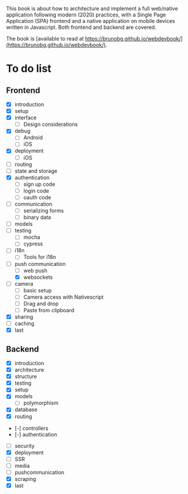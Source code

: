 This book is about how to architecture and implement a full web/native application following modern (2020) practices, with a Single Page Application (SPA) frontend and a native application on mobile devices written in Javascript. Both frontend and backend are covered.

The book is [available to read at https://brunobg.github.io/webdevbook/](https://brunobg.github.io/webdevbook/).

# To do list

## Frontend

- [x] introduction
- [x] setup
- [x] interface
  - [ ] Design considerations
- [x] debug
  - [ ] Android
  - [ ] iOS
- [x] deployment
  - [ ] iOS
- [ ] routing
- [ ] state and storage
- [x] authentication
  - [ ] sign up code
  - [ ] login code
  - [ ] oauth code
- [ ] communication
  - [ ] serializing forms
  - [ ] binary data
- [ ] models
- [ ] testing
  - [ ] mocha
  - [ ] cypress
- [ ] i18n
  - [ ] Tools for i18n
- [ ] push communication
  - [ ] web push
  - [x] websockets
- [ ] camera
  - [ ] basic setup
  - [ ] Camera access with Nativescript
  - [ ] Drag and drop
  - [ ] Paste from clipboard
- [x] sharing
- [ ] caching
- [x] last

## Backend

- [x] introduction
- [x] architecture
- [x] structure
- [x] testing
- [x] setup
- [x] models
  - [ ] polymorphism
- [x] database
- [x] routing
- [-] controllers
- [-] authentication
- [ ] security
- [x] deployment
- [ ] SSR
- [ ] media
- [ ] pushcommunication
- [x] scraping
- [x] last
